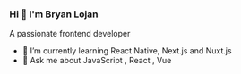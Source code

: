 ### Hi 👋 I'm Bryan Lojan 

A passionate frontend developer

- 🌱 I’m currently learning React Native, Next.js and Nuxt.js
- 💬 Ask me about JavaScript , React , Vue
<!--
**bryanlc1/bryanlc1** is a ✨ _special_ ✨ repository because its `README.md` (this file) appears on your GitHub profile.

Here are some ideas to get you started:

- 🔭 I’m currently working on ...
- 🌱 I’m currently learning React Native, Next.js and Nuxt.js
- 👯 I’m looking to collaborate on ...
- 🤔 I’m looking for help with ...
- 💬 Ask me about JavaScript , React , Vue
- 📫 How to reach me: ...
- 😄 Pronouns: ...
- ⚡ Fun fact: ...
-->

